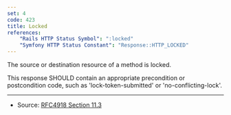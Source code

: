 ```yaml
---
set: 4
code: 423
title: Locked
references:
    "Rails HTTP Status Symbol": ":locked"
    "Symfony HTTP Status Constant": "Response::HTTP_LOCKED"
---
```


The source or destination resource of a method is locked.

This response SHOULD contain an appropriate precondition or
postcondition code, such as 'lock-token-submitted' or 'no-conflicting-lock'.

---

* Source: [RFC4918 Section 11.3][1]

[1]: <http://tools.ietf.org/html/rfc4918#section-11.3>
